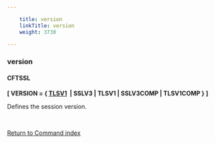 ```yaml
---

    title: version
    linkTitle: version
    weight: 3730

---
```

<span id="version"></span>

### version

#### CFTSSL

******\[ VERSION = { <u>TLSV1</u>  | SSLV3 | TLSV1 | SSLV3COMP | TLSV1COMP } \]******

Defines the session version.

 

[Return to Command index](../../)
